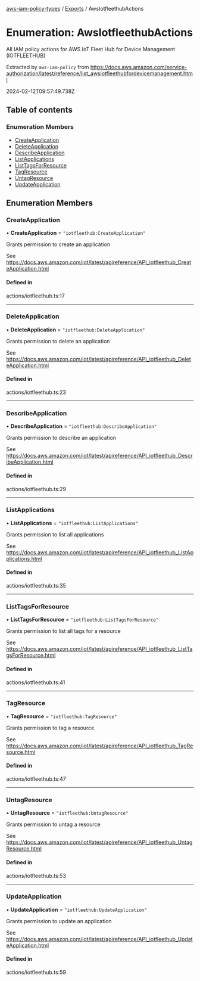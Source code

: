 [aws-iam-policy-types](../README.md) / [Exports](../modules.md) / AwsIotfleethubActions

# Enumeration: AwsIotfleethubActions

All IAM policy actions for AWS IoT Fleet Hub for Device Management (IOTFLEETHUB)

Extracted by `aws-iam-policy` from
https://docs.aws.amazon.com/service-authorization/latest/reference/list_awsiotfleethubfordevicemanagement.html

2024-02-12T09:57:49.738Z

## Table of contents

### Enumeration Members

- [CreateApplication](AwsIotfleethubActions.md#createapplication)
- [DeleteApplication](AwsIotfleethubActions.md#deleteapplication)
- [DescribeApplication](AwsIotfleethubActions.md#describeapplication)
- [ListApplications](AwsIotfleethubActions.md#listapplications)
- [ListTagsForResource](AwsIotfleethubActions.md#listtagsforresource)
- [TagResource](AwsIotfleethubActions.md#tagresource)
- [UntagResource](AwsIotfleethubActions.md#untagresource)
- [UpdateApplication](AwsIotfleethubActions.md#updateapplication)

## Enumeration Members

### CreateApplication

• **CreateApplication** = ``"iotfleethub:CreateApplication"``

Grants permission to create an application

See https://docs.aws.amazon.com/iot/latest/apireference/API_iotfleethub_CreateApplication.html

#### Defined in

actions/iotfleethub.ts:17

___

### DeleteApplication

• **DeleteApplication** = ``"iotfleethub:DeleteApplication"``

Grants permission to delete an application

See https://docs.aws.amazon.com/iot/latest/apireference/API_iotfleethub_DeleteApplication.html

#### Defined in

actions/iotfleethub.ts:23

___

### DescribeApplication

• **DescribeApplication** = ``"iotfleethub:DescribeApplication"``

Grants permission to describe an application

See https://docs.aws.amazon.com/iot/latest/apireference/API_iotfleethub_DescribeApplication.html

#### Defined in

actions/iotfleethub.ts:29

___

### ListApplications

• **ListApplications** = ``"iotfleethub:ListApplications"``

Grants permission to list all applications

See https://docs.aws.amazon.com/iot/latest/apireference/API_iotfleethub_ListApplications.html

#### Defined in

actions/iotfleethub.ts:35

___

### ListTagsForResource

• **ListTagsForResource** = ``"iotfleethub:ListTagsForResource"``

Grants permission to list all tags for a resource

See https://docs.aws.amazon.com/iot/latest/apireference/API_iotfleethub_ListTagsForResource.html

#### Defined in

actions/iotfleethub.ts:41

___

### TagResource

• **TagResource** = ``"iotfleethub:TagResource"``

Grants permission to tag a resource

See https://docs.aws.amazon.com/iot/latest/apireference/API_iotfleethub_TagResource.html

#### Defined in

actions/iotfleethub.ts:47

___

### UntagResource

• **UntagResource** = ``"iotfleethub:UntagResource"``

Grants permission to untag a resource

See https://docs.aws.amazon.com/iot/latest/apireference/API_iotfleethub_UntagResource.html

#### Defined in

actions/iotfleethub.ts:53

___

### UpdateApplication

• **UpdateApplication** = ``"iotfleethub:UpdateApplication"``

Grants permission to update an application

See https://docs.aws.amazon.com/iot/latest/apireference/API_iotfleethub_UpdateApplication.html

#### Defined in

actions/iotfleethub.ts:59
